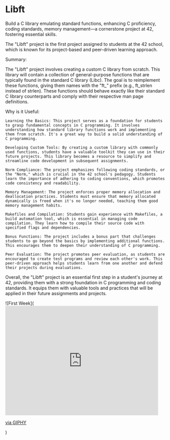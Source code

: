 # Libft
Build a C library emulating standard functions, enhancing C proficiency, coding standards, memory management—a cornerstone project at 42, fostering essential skills.

The "Libft" project is the first project assigned to students at the 42 school, which is known for its project-based and peer-driven learning approach.

Summary:

The "Libft" project involves creating a custom C library from scratch. This library will contain a collection of general-purpose functions that are typically found in the standard C library (Libc). The goal is to reimplement these functions, giving them names with the "ft_" prefix (e.g., ft_strlen instead of strlen). These functions should behave exactly like their standard C library counterparts and comply with their respective man page definitions.

Why is it Useful:

    Learning the Basics: This project serves as a foundation for students to grasp fundamental concepts in C programming. It involves understanding how standard library functions work and implementing them from scratch. It's a great way to build a solid understanding of C programming.

    Developing Custom Tools: By creating a custom library with commonly used functions, students have a valuable toolkit they can use in their future projects. This library becomes a resource to simplify and streamline code development in subsequent assignments.

    Norm Compliance: The project emphasizes following coding standards, or the "Norm," which is crucial in the 42 school's pedagogy. Students learn the importance of adhering to coding conventions, which promotes code consistency and readability.

    Memory Management: The project enforces proper memory allocation and deallocation practices. Students must ensure that memory allocated dynamically is freed when it's no longer needed, teaching them good memory management habits.

    Makefiles and Compilation: Students gain experience with Makefiles, a build automation tool, which is essential in managing code compilation. They learn how to compile their source code with specified flags and dependencies.

    Bonus Functions: The project includes a bonus part that challenges students to go beyond the basics by implementing additional functions. This encourages them to deepen their understanding of C programming.

    Peer Evaluation: The project promotes peer evaluation, as students are encouraged to create test programs and review each other's work. This peer-driven approach helps students learn from one another and defend their projects during evaluations.

Overall, the "Libft" project is an essential first step in a student's journey at 42, providing them with a strong foundation in C programming and coding standards. It equips them with valuable tools and practices that will be applied in their future assignments and projects.

![First Week](<iframe src="https://giphy.com/embed/f1UH5LwVuWucM" width="480" height="344" frameBorder="0" class="giphy-embed" allowFullScreen></iframe><p><a href="https://giphy.com/gifs/pc-virus-ransomware-f1UH5LwVuWucM">via GIPHY</a></p>)
